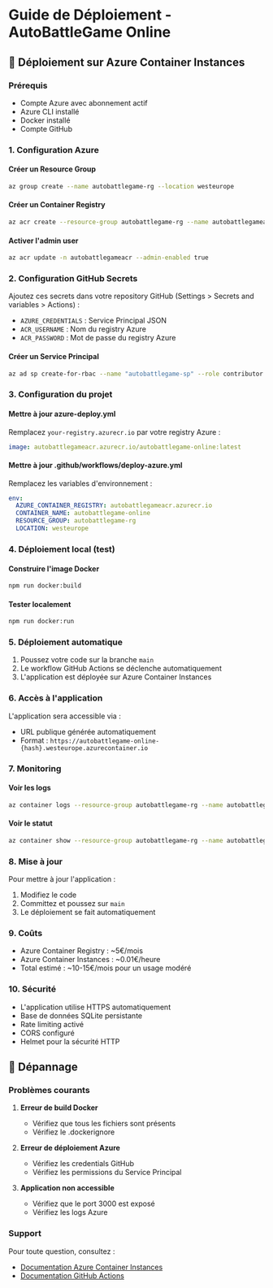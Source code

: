 # Guide de Déploiement - AutoBattleGame Online

## 🚀 Déploiement sur Azure Container Instances

### Prérequis
- Compte Azure avec abonnement actif
- Azure CLI installé
- Docker installé
- Compte GitHub

### 1. Configuration Azure

#### Créer un Resource Group
```bash
az group create --name autobattlegame-rg --location westeurope
```

#### Créer un Container Registry
```bash
az acr create --resource-group autobattlegame-rg --name autobattlegameacr --sku Basic
```

#### Activer l'admin user
```bash
az acr update -n autobattlegameacr --admin-enabled true
```

### 2. Configuration GitHub Secrets

Ajoutez ces secrets dans votre repository GitHub (Settings > Secrets and variables > Actions) :

- `AZURE_CREDENTIALS` : Service Principal JSON
- `ACR_USERNAME` : Nom du registry Azure
- `ACR_PASSWORD` : Mot de passe du registry Azure

#### Créer un Service Principal
```bash
az ad sp create-for-rbac --name "autobattlegame-sp" --role contributor --scopes /subscriptions/{subscription-id}/resourceGroups/autobattlegame-rg --sdk-auth
```

### 3. Configuration du projet

#### Mettre à jour azure-deploy.yml
Remplacez `your-registry.azurecr.io` par votre registry Azure :
```yaml
image: autobattlegameacr.azurecr.io/autobattlegame-online:latest
```

#### Mettre à jour .github/workflows/deploy-azure.yml
Remplacez les variables d'environnement :
```yaml
env:
  AZURE_CONTAINER_REGISTRY: autobattlegameacr.azurecr.io
  CONTAINER_NAME: autobattlegame-online
  RESOURCE_GROUP: autobattlegame-rg
  LOCATION: westeurope
```

### 4. Déploiement local (test)

#### Construire l'image Docker
```bash
npm run docker:build
```

#### Tester localement
```bash
npm run docker:run
```

### 5. Déploiement automatique

1. Poussez votre code sur la branche `main`
2. Le workflow GitHub Actions se déclenche automatiquement
3. L'application est déployée sur Azure Container Instances

### 6. Accès à l'application

L'application sera accessible via :
- URL publique générée automatiquement
- Format : `https://autobattlegame-online-{hash}.westeurope.azurecontainer.io`

### 7. Monitoring

#### Voir les logs
```bash
az container logs --resource-group autobattlegame-rg --name autobattlegame-online-{hash}
```

#### Voir le statut
```bash
az container show --resource-group autobattlegame-rg --name autobattlegame-online-{hash}
```

### 8. Mise à jour

Pour mettre à jour l'application :
1. Modifiez le code
2. Committez et poussez sur `main`
3. Le déploiement se fait automatiquement

### 9. Coûts

- Azure Container Registry : ~5€/mois
- Azure Container Instances : ~0.01€/heure
- Total estimé : ~10-15€/mois pour un usage modéré

### 10. Sécurité

- L'application utilise HTTPS automatiquement
- Base de données SQLite persistante
- Rate limiting activé
- CORS configuré
- Helmet pour la sécurité HTTP

## 🔧 Dépannage

### Problèmes courants

1. **Erreur de build Docker**
   - Vérifiez que tous les fichiers sont présents
   - Vérifiez le .dockerignore

2. **Erreur de déploiement Azure**
   - Vérifiez les credentials GitHub
   - Vérifiez les permissions du Service Principal

3. **Application non accessible**
   - Vérifiez que le port 3000 est exposé
   - Vérifiez les logs Azure

### Support

Pour toute question, consultez :
- [Documentation Azure Container Instances](https://docs.microsoft.com/en-us/azure/container-instances/)
- [Documentation GitHub Actions](https://docs.github.com/en/actions)

